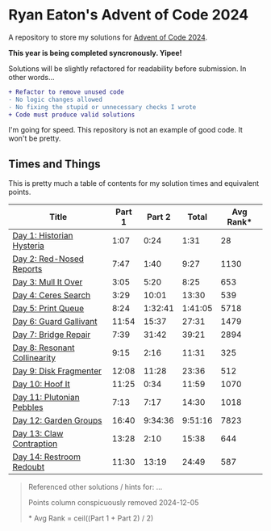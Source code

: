 # Ryan Eaton's Advent of Code 2024

A repository to store my solutions for [Advent of Code 2024](https://adventofcode.com/2024).

**This year is being completed syncronously. Yipee!**

Solutions will be slightly refactored for readability before submission. In other words...

```diff
+ Refactor to remove unused code
- No logic changes allowed
- No fixing the stupid or unnecessary checks I wrote
+ Code must produce valid solutions
```

I'm going for speed. This repository is not an example of good code. It won't be pretty.

## Times and Things

This is pretty much a table of contents for my solution times and equivalent points.

| Title                                      | Part 1 | Part 2  | Total   | Avg Rank\* |
|--------------------------------------------|--------|---------|---------|------------|
| [Day 1: Historian Hysteria](notes/1.md)    | 1:07   | 0:24    | 1:31    | 28         |
| [Day 2: Red-Nosed Reports](notes/2.md)     | 7:47   | 1:40    | 9:27    | 1130       |
| [Day 3: Mull It Over](notes/3.md)          | 3:05   | 5:20    | 8:25    | 653        |
| [Day 4: Ceres Search](notes/4.md)          | 3:29   | 10:01   | 13:30   | 539        |
| [Day 5: Print Queue](notes/5.md)           | 8:24   | 1:32:41 | 1:41:05 | 5718       |
| [Day 6: Guard Gallivant](notes/6.md)       | 11:54  | 15:37   | 27:31   | 1479       |
| [Day 7: Bridge Repair](notes/7.md)         | 7:39   | 31:42   | 39:21   | 2894       |
| [Day 8: Resonant Collinearity](notes/8.md) | 9:15   | 2:16    | 11:31   | 325        |
| [Day 9: Disk Fragmenter](notes/9.md)       | 12:08  | 11:28   | 23:36   | 512        |
| [Day 10: Hoof It](notes/10.md)             | 11:25  | 0:34    | 11:59   | 1070       |
| [Day 11: Plutonian Pebbles](notes/11.md)   | 7:13   | 7:17    | 14:30   | 1018       |
| [Day 12: Garden Groups](notes/12.md)       | 16:40  | 9:34:36 | 9:51:16 | 7823       |
| [Day 13: Claw Contraption](notes/13.md)    | 13:28  | 2:10    | 15:38   | 644        |
| [Day 14: Restroom Redoubt](notes/14.md)    | 11:30  | 13:19   | 24:49   | 587        |

> Referenced other solutions / hints for: ...
>
> Points column conspicuously removed 2024-12-05
>
> \* Avg Rank = ceil((Part 1 + Part 2) / 2)
